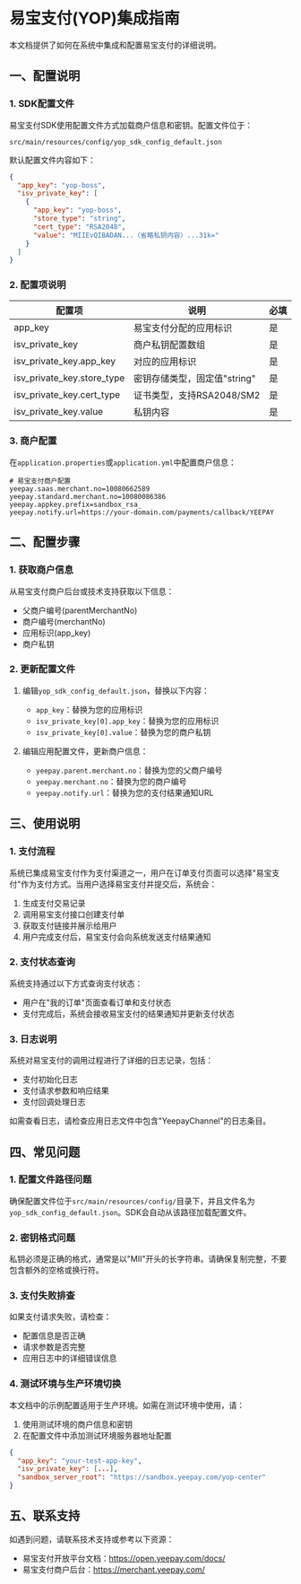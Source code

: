 # 易宝支付(YOP)集成指南

本文档提供了如何在系统中集成和配置易宝支付的详细说明。

## 一、配置说明

### 1. SDK配置文件

易宝支付SDK使用配置文件方式加载商户信息和密钥。配置文件位于：

```
src/main/resources/config/yop_sdk_config_default.json
```

默认配置文件内容如下：

```json
{
  "app_key": "yop-boss",
  "isv_private_key": [
    {
      "app_key": "yop-boss",
      "store_type": "string",
      "cert_type": "RSA2048",
      "value": "MIIEvQIBADAN...（省略私钥内容）...31k="
    }
  ]
}
```

### 2. 配置项说明

| 配置项 | 说明 | 必填 |
|-------|------|-----|
| app_key | 易宝支付分配的应用标识 | 是 |
| isv_private_key | 商户私钥配置数组 | 是 |
| isv_private_key.app_key | 对应的应用标识 | 是 |
| isv_private_key.store_type | 密钥存储类型，固定值"string" | 是 |
| isv_private_key.cert_type | 证书类型，支持RSA2048/SM2 | 是 |
| isv_private_key.value | 私钥内容 | 是 |

### 3. 商户配置

在`application.properties`或`application.yml`中配置商户信息：

```properties
# 易宝支付商户配置
yeepay.saas.merchant.no=10080662589
yeepay.standard.merchant.no=10080086386
yeepay.appkey.prefix=sandbox_rsa_
yeepay.notify.url=https://your-domain.com/payments/callback/YEEPAY
```

## 二、配置步骤

### 1. 获取商户信息

从易宝支付商户后台或技术支持获取以下信息：
- 父商户编号(parentMerchantNo)
- 商户编号(merchantNo)
- 应用标识(app_key)
- 商户私钥

### 2. 更新配置文件

1. 编辑`yop_sdk_config_default.json`，替换以下内容：
   - `app_key`：替换为您的应用标识
   - `isv_private_key[0].app_key`：替换为您的应用标识
   - `isv_private_key[0].value`：替换为您的商户私钥

2. 编辑应用配置文件，更新商户信息：
   - `yeepay.parent.merchant.no`：替换为您的父商户编号
   - `yeepay.merchant.no`：替换为您的商户编号
   - `yeepay.notify.url`：替换为您的支付结果通知URL

## 三、使用说明

### 1. 支付流程

系统已集成易宝支付作为支付渠道之一，用户在订单支付页面可以选择"易宝支付"作为支付方式。当用户选择易宝支付并提交后，系统会：

1. 生成支付交易记录
2. 调用易宝支付接口创建支付单
3. 获取支付链接并展示给用户
4. 用户完成支付后，易宝支付会向系统发送支付结果通知

### 2. 支付状态查询

系统支持通过以下方式查询支付状态：

- 用户在"我的订单"页面查看订单和支付状态
- 支付完成后，系统会接收易宝支付的结果通知并更新支付状态

### 3. 日志说明

系统对易宝支付的调用过程进行了详细的日志记录，包括：

- 支付初始化日志
- 支付请求参数和响应结果
- 支付回调处理日志

如需查看日志，请检查应用日志文件中包含"YeepayChannel"的日志条目。

## 四、常见问题

### 1. 配置文件路径问题

确保配置文件位于`src/main/resources/config/`目录下，并且文件名为`yop_sdk_config_default.json`。SDK会自动从该路径加载配置文件。

### 2. 密钥格式问题

私钥必须是正确的格式，通常是以"MII"开头的长字符串。请确保复制完整，不要包含额外的空格或换行符。

### 3. 支付失败排查

如果支付请求失败，请检查：
- 配置信息是否正确
- 请求参数是否完整
- 应用日志中的详细错误信息

### 4. 测试环境与生产环境切换

本文档中的示例配置适用于生产环境。如需在测试环境中使用，请：
1. 使用测试环境的商户信息和密钥
2. 在配置文件中添加测试环境服务器地址配置

```json
{
  "app_key": "your-test-app-key",
  "isv_private_key": [...],
  "sandbox_server_root": "https://sandbox.yeepay.com/yop-center"
}
```

## 五、联系支持

如遇到问题，请联系技术支持或参考以下资源：
- 易宝支付开放平台文档：https://open.yeepay.com/docs/
- 易宝支付商户后台：https://merchant.yeepay.com/ 
